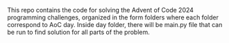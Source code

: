 This repo contains the code for solving the Advent of Code 2024 programming challenges, organized in the form folders where each folder correspond to AoC day. Inside day folder, there will be main.py file that can be run to find solution for all parts of the problem.
